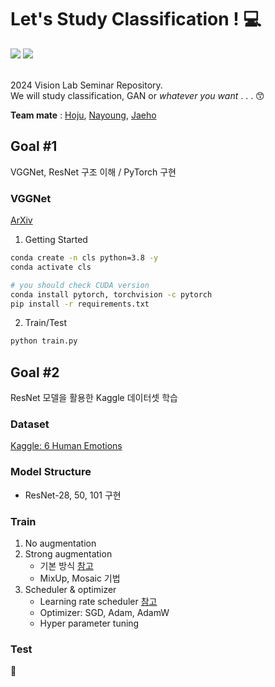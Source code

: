 # Let's Study Classification ! 💻
<div align="left">
  <img src="https://img.shields.io/badge/Python-007396?style=flat&logo=Python&logoColor=white">
  <img src="https://img.shields.io/badge/PyTorch-EE4C2C?style=flat&logo=PyTorch&logoColor=white">
</div>

<br/>

2024 Vision Lab Seminar Repository.  
We will study classification, GAN or *whatever you want* . . . 😙

**Team mate** : [Hoju](https://github.com/shinhoju), [Nayoung](https://github.com/skdud940), [Jaeho](https://github.com/Kimjaeho9)  

## Goal #1
VGGNet, ResNet 구조 이해 / PyTorch 구현
### VGGNet
[ArXiv](https://arxiv.org/abs/1409.1556)  
1. Getting Started
``` bash
conda create -n cls python=3.8 -y
conda activate cls

# you should check CUDA version
conda install pytorch, torchvision -c pytorch
pip install -r requirements.txt
```
2. Train/Test
``` bash
python train.py
```

## Goal #2
ResNet 모델을 활용한 Kaggle 데이터셋 학습
### Dataset
[Kaggle: 6 Human Emotions](https://www.kaggle.com/datasets/yousefmohamed20/sentiment-images-classifier)

### Model Structure
- ResNet-28, 50, 101 구현

### Train
1. No augmentation
2. Strong augmentation
    - 기본 방식 [참고](https://velog.io/@xpelqpdj0422/3.-%EC%9E%98-%EB%A7%8C%EB%93%A0-Augmentation-%EC%9D%B4%EB%AF%B8%EC%A7%80-100%EC%9E%A5-%EC%95%88-%EB%B6%80%EB%9F%BD%EB%8B%A4)
    - MixUp, Mosaic 기법
3. Scheduler & optimizer
    - Learning rate scheduler [참고](https://gaussian37.github.io/dl-pytorch-lr_scheduler/)
    - Optimizer: SGD, Adam, AdamW
    - Hyper parameter tuning

### Test
🚧
